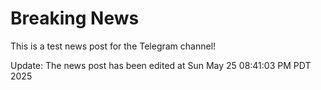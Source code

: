 # Breaking News

This is a test news post for the Telegram channel!

Update: The news post has been edited at Sun May 25 08:41:03 PM PDT 2025
